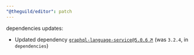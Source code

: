 ```yaml
---
"@theguild/editor": patch
---
```


dependencies updates: 

- Updated dependency [`graphql-language-service@5.0.6` ↗︎](https://www.npmjs.com/package/graphql-language-service/v/5.0.6) (was `3.2.4`, in `dependencies`)
